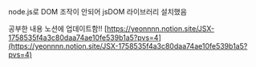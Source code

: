 node.js로 DOM 조작이 안되어 jsDOM 라이브러리 설치했음

공부한 내용 노션에 업데이트함!!
[https://yeonnnn.notion.site/JSX-1758535f4a3c80daa74ae10fe539b1a5?pvs=4](https://yeonnnn.notion.site/JSX-1758535f4a3c80daa74ae10fe539b1a5?pvs=4)
